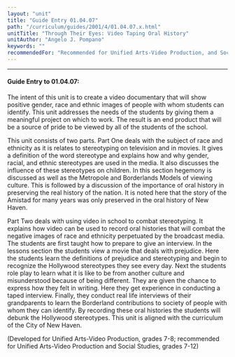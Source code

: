 ```yaml
---
layout: "unit"
title: "Guide Entry 01.04.07"
path: "/curriculum/guides/2001/4/01.04.07.x.html"
unitTitle: "Through Their Eyes: Video Taping Oral History"
unitAuthor: "Angelo J. Pompano"
keywords: ""
recommendedFor: "Recommended for Unified Arts-Video Production, and Social Studies, grades 7-12."
---
```

<body>
<hr/>
<h4>
Guide Entry to 01.04.07:
</h4>
<p>
The intent of this unit is to create a video documentary that will show positive gender, race and ethnic images of people with whom students can identify. This unit addresses the needs of the students by giving them a meaningful project on which to work. The result is an end product that will be a source of pride to be viewed by all of the students of the school.
</p>
<p>
This unit consists of two parts. Part One deals with the subject of race and ethnicity as it is relates to stereotyping on television and in movies. It gives a definition of the word stereotype and explains how and why gender, racial, and ethnic stereotypes are used in the media. It also discusses the influence of these stereotypes on children. In this section hegemony is discussed as well as the Metropole and Borderlands Models of viewing culture. This is followed by a discussion of the importance of oral history in preserving the real history of the nation. It is noted here that the story of the Amistad for many years was only preserved in the oral history of New Haven.
</p>
<p>
Part Two deals with using video in school to combat stereotyping. It explains how video can be used to record oral histories that will combat the negative images of race and ethnicity perpetuated by the broadcast media. The students are first taught how to prepare to give an interview. In the lessons section the students view a movie that deals with prejudice. Here the students learn the definitions of prejudice and stereotyping and begin to recognize the Hollywood stereotypes they see every day. Next the students role play to learn what it is like to be from another culture and misunderstood because of being different. They are given the chance to express how they felt in writing. Here they get experience in conducting a taped interview. Finally, they conduct real life interviews of their grandparents to learn the Borderland contributions to society of people with whom they can identify. By recording these oral histories the students will debunk the Hollywood stereotypes. This unit is aligned with the curriculum of the City of New Haven.
</p>
<p>
(Developed for Unified Arts-Video Production, grades 7-8; recommended for Unified Arts-Video Production and Social Studies, grades 7-12)
</p>
</body>
